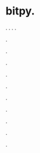 # bitpy.
.
.
.
.












.






















































.
























.



























.

















































































.































































.































































































.















.


































































.






















































.
